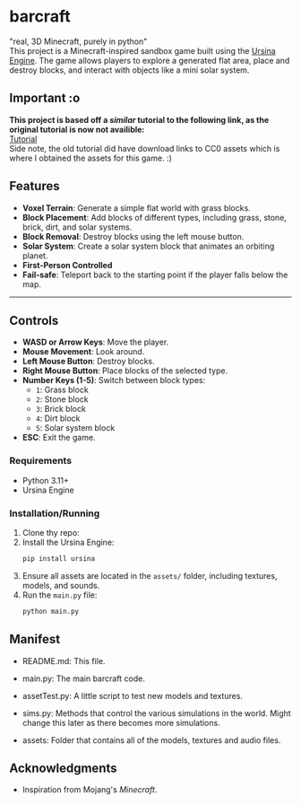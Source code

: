 # barcraft
"real, 3D Minecraft, purely in python" <br>
This project is a Minecraft-inspired sandbox game built using the [Ursina Engine](https://www.ursinaengine.org/). The game allows players to explore a generated flat area, place and destroy blocks, and interact with objects like a mini solar system.

## Important :o
**This project is based off a _similar_ tutorial to the following link, as the original tutorial is now not availible:** <br>
[Tutorial](http://www.codingwithruss.com/ursina/minecraft-in-python-3d-game-tutorial/) <br>
Side note, the old tutorial did have download links to CC0 assets which is where I obtained the assets for this game. :) <br>


## Features

- **Voxel Terrain**: Generate a simple flat world with grass blocks.
- **Block Placement**: Add blocks of different types, including grass, stone, brick, dirt, and solar systems.
- **Block Removal**: Destroy blocks using the left mouse button.
- **Solar System**: Create a solar system block that animates an orbiting planet.
- **First-Person Controlled**
- **Fail-safe**: Teleport back to the starting point if the player falls below the map.
---

## Controls

- **WASD or Arrow Keys**: Move the player.
- **Mouse Movement**: Look around.
- **Left Mouse Button**: Destroy blocks.
- **Right Mouse Button**: Place blocks of the selected type.
- **Number Keys (1-5)**: Switch between block types:
  - `1`: Grass block
  - `2`: Stone block
  - `3`: Brick block
  - `4`: Dirt block
  - `5`: Solar system block
- **ESC**: Exit the game.

### Requirements
- Python 3.11+
- Ursina Engine

### Installation/Running

1. Clone thy repo:
2. Install the Ursina Engine:
    ```bash
    pip install ursina
    ```
3. Ensure all assets are located in the `assets/` folder, including textures, models, and sounds.
4. Run the `main.py` file:
    ```bash
    python main.py
    ```


## Manifest
- README.md:
  This file.

- main.py:
  The main barcraft code.

- assetTest.py:
  A little script to test new models and textures.

- sims.py:
  Methods that control the various simulations in the world. Might change this later as there becomes more simulations.

- assets:
  Folder that contains all of the models, textures and audio files.


## Acknowledgments
- Inspiration from Mojang's *Minecraft*.
